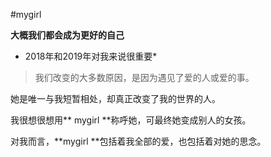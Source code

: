 #mygirl

**大概我们都会成为更好的自己**

* 2018年和2019年对我来说很重要*

>我们改变的大多数原因，是因为遇见了爱的人或爱的事。

她是唯一与我短暂相处，却真正改变了我的世界的人。

我很想很想用** mygirl **称呼她，可最终她变成别人的女孩。

对我而言，**mygirl **包括着我全部的爱，也包括着对她的思念。
